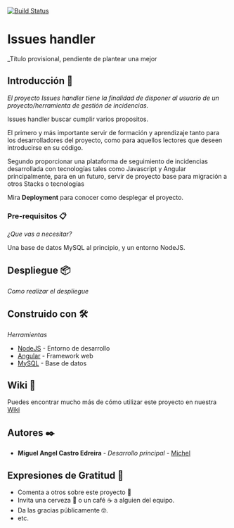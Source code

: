 [![Build Status](https://travis-ci.com/MiguelCastroDev/IssuesHandler.svg?branch=main)](https://travis-ci.com/MiguelCastroDev/IssuesHandler)

# Issues handler

_Título provisional, pendiente de plantear una mejor

## Introducción 🚀

_El proyecto Issues handler tiene la finalidad de disponer al usuario de un proyecto/herramienta de gestión de incidencias._

Issues handler buscar cumplir varios propositos.

El primero y más importante servir de formación y aprendizaje tanto para los desarrolladores del proyecto, como para aquellos
lectores que deseen introducirse en su código.

Segundo proporcionar una plataforma de seguimiento de incidencias desarrollada con tecnologías tales como Javascript y Angular
principalmente, para en un futuro, servir de proyecto base para migración a otros Stacks o tecnologías

Mira **Deployment** para conocer como desplegar el proyecto.

### Pre-requisitos 📋

_¿Que vas a necesitar?_

Una base de datos MySQL al principio, y un entorno NodeJS.

## Despliegue 📦

_Como realizar el despliegue_

## Construido con 🛠️

_Herramientas_

* [NodeJS](https://nodejs.org/es/) - Entorno de desarrollo
* [Angular](https://angular.io/) - Framework web
* [MySQL](https://www.mysql.com/) - Base de datos

## Wiki 📖

Puedes encontrar mucho más de cómo utilizar este proyecto en nuestra [Wiki](https://github.com/tu/proyecto/wiki)

## Autores ✒️

* **Miguel Angel Castro Edreira** - *Desarrollo principal* - [Michel](https://github.com/MiguelCastroDev)

## Expresiones de Gratitud 🎁

* Comenta a otros sobre este proyecto 📢
* Invita una cerveza 🍺 o un café ☕ a alguien del equipo. 
* Da las gracias públicamente 🤓.
* etc.

